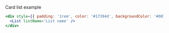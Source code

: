 Card list example

```jsx
<div style={{ padding: '1rem', color: '#17394d', backgroundColor: '#0079bf' }}>
  <List listName='List name' />
</div>
```